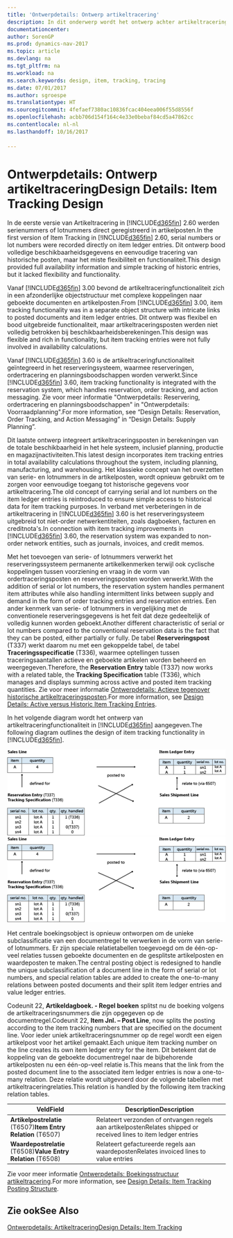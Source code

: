 ```yaml
---
title: 'Ontwerpdetails: Ontwerp artikeltracering'
description: In dit onderwerp wordt het ontwerp achter artikeltracering in [!INCLUDE[d365fin](includes/d365fin_md.md)] beschreven.
documentationcenter: 
author: SorenGP
ms.prod: dynamics-nav-2017
ms.topic: article
ms.devlang: na
ms.tgt_pltfrm: na
ms.workload: na
ms.search.keywords: design, item, tracking, tracing
ms.date: 07/01/2017
ms.author: sgroespe
ms.translationtype: HT
ms.sourcegitcommit: 4fefaef7380ac10836fcac404eea006f55d8556f
ms.openlocfilehash: acbb706d154f164c4e33e0bebaf84cd5a47862cc
ms.contentlocale: nl-nl
ms.lasthandoff: 10/16/2017

---
```

# <a name="design-details-item-tracking-design"></a><span data-ttu-id="df45b-103">Ontwerpdetails: Ontwerp artikeltracering</span><span class="sxs-lookup"><span data-stu-id="df45b-103">Design Details: Item Tracking Design</span></span>
<span data-ttu-id="df45b-104">In de eerste versie van Artikeltracering in [!INCLUDE[d365fin](includes/d365fin_md.md)] 2.60 werden serienummers of lotnummers direct geregistreerd in artikelposten.</span><span class="sxs-lookup"><span data-stu-id="df45b-104">In the first version of Item Tracking in [!INCLUDE[d365fin](includes/d365fin_md.md)] 2.60, serial numbers or lot numbers were recorded directly on item ledger entries.</span></span> <span data-ttu-id="df45b-105">Dit ontwerp bood volledige beschikbaarheidsgegevens en eenvoudige tracering van historische posten, maar het miste flexibiliteit en functionaliteit.</span><span class="sxs-lookup"><span data-stu-id="df45b-105">This design provided full availability information and simple tracking of historic entries, but it lacked flexibility and functionality.</span></span>  

<span data-ttu-id="df45b-106">Vanaf [!INCLUDE[d365fin](includes/d365fin_md.md)] 3.00 bevond de artikeltraceringfunctionaliteit zich in een afzonderlijke objectstructuur met complexe koppelingen naar geboekte documenten en artikelposten.</span><span class="sxs-lookup"><span data-stu-id="df45b-106">From [!INCLUDE[d365fin](includes/d365fin_md.md)] 3.00, item tracking functionality was in a separate object structure with intricate links to posted documents and item ledger entries.</span></span> <span data-ttu-id="df45b-107">Dit ontwerp was flexibel en bood uitgebreide functionaliteit, maar artikeltraceringsposten werden niet volledig betrokken bij beschikbaarheidsberekeningen.</span><span class="sxs-lookup"><span data-stu-id="df45b-107">This design was flexible and rich in functionality, but item tracking entries were not fully involved in availability calculations.</span></span>  

<span data-ttu-id="df45b-108">Vanaf [!INCLUDE[d365fin](includes/d365fin_md.md)] 3.60 is de artikeltraceringfunctionaliteit geïntegreerd in het reserveringsysteem, waarmee reserveringen, ordertracering en planningsboodschappen worden verwerkt.</span><span class="sxs-lookup"><span data-stu-id="df45b-108">Since [!INCLUDE[d365fin](includes/d365fin_md.md)] 3.60, item tracking functionality is integrated with the reservation system, which handles reservation, order tracking, and action messaging.</span></span> <span data-ttu-id="df45b-109">Zie voor meer informatie "Ontwerpdetails: Reservering, ordertracering en planningsboodschappen" in "Ontwerpdetails: Voorraadplanning".</span><span class="sxs-lookup"><span data-stu-id="df45b-109">For more information, see “Design Details: Reservation, Order Tracking, and Action Messaging” in “Design Details: Supply Planning”.</span></span>  

<span data-ttu-id="df45b-110">Dit laatste ontwerp integreert artikeltraceringsposten in berekeningen van de totale beschikbaarheid in het hele systeem, inclusief planning, productie en magazijnactiviteiten.</span><span class="sxs-lookup"><span data-stu-id="df45b-110">This latest design incorporates item tracking entries in total availability calculations throughout the system, including planning, manufacturing, and warehousing.</span></span> <span data-ttu-id="df45b-111">Het klassieke concept van het overzetten van serie- en lotnummers in de artikelposten, wordt opnieuw gebruikt om te zorgen voor eenvoudige toegang tot historische gegevens voor artikeltracering.</span><span class="sxs-lookup"><span data-stu-id="df45b-111">The old concept of carrying serial and lot numbers on the item ledger entries is reintroduced to ensure simple access to historical data for item tracking purposes.</span></span> <span data-ttu-id="df45b-112">In verband met verbeteringen in de artikeltracering in [!INCLUDE[d365fin](includes/d365fin_md.md)] 3.60 is het reserveringsysteem uitgebreid tot niet-order netwerkentiteiten, zoals dagboeken, facturen en creditnota's.</span><span class="sxs-lookup"><span data-stu-id="df45b-112">In connection with item tracking improvements in [!INCLUDE[d365fin](includes/d365fin_md.md)] 3.60, the reservation system was expanded to non-order network entities, such as journals, invoices, and credit memos.</span></span>  

<span data-ttu-id="df45b-113">Met het toevoegen van serie- of lotnummers verwerkt het reserveringssysteem permanente artikelkenmerken terwijl ook cyclische koppelingen tussen voorziening en vraag in de vorm van ordertraceringsposten en reserveringsposten worden verwerkt.</span><span class="sxs-lookup"><span data-stu-id="df45b-113">With the addition of serial or lot numbers, the reservation system handles permanent item attributes while also handling intermittent links between supply and demand in the form of order tracking entries and reservation entries.</span></span> <span data-ttu-id="df45b-114">Een ander kenmerk van serie- of lotnummers in vergelijking met de conventionele reserveringsgegevens is het feit dat deze gedeeltelijk of volledig kunnen worden geboekt.</span><span class="sxs-lookup"><span data-stu-id="df45b-114">Another different characteristic of serial or lot numbers compared to the conventional reservation data is the fact that they can be posted, either partially or fully.</span></span> <span data-ttu-id="df45b-115">De tabel **Reserveringspost** (T337) werkt daarom nu met een gekoppelde tabel, de tabel **Traceringsspecificatie** (T336), waarmee optellingen tussen traceringsaantallen actieve en geboekte artikelen worden beheerd en weergegeven.</span><span class="sxs-lookup"><span data-stu-id="df45b-115">Therefore, the **Reservation Entry** table (T337) now works with a related table, the **Tracking Specification** table (T336), which manages and displays summing across active and posted item tracking quantities.</span></span> <span data-ttu-id="df45b-116">Zie voor meer informatie [Ontwerpdetails: Actieve tegenover historische artikeltraceringsposten](design-details-active-versus-historic-item-tracking-entries.md).</span><span class="sxs-lookup"><span data-stu-id="df45b-116">For more information, see [Design Details: Active versus Historic Item Tracking Entries](design-details-active-versus-historic-item-tracking-entries.md).</span></span>  

<span data-ttu-id="df45b-117">In het volgende diagram wordt het ontwerp van artikeltraceringfunctionaliteit in [!INCLUDE[d365fin](includes/d365fin_md.md)] aangegeven.</span><span class="sxs-lookup"><span data-stu-id="df45b-117">The following diagram outlines the design of item tracking functionality in [!INCLUDE[d365fin](includes/d365fin_md.md)].</span></span>  

<span data-ttu-id="df45b-118">![Artikeltraceringontwerp](media/design_details_item_tracking_design.png "design_details_item_tracking_design")</span><span class="sxs-lookup"><span data-stu-id="df45b-118">![Item tracking design](media/design_details_item_tracking_design.png "design_details_item_tracking_design")</span></span>  

<span data-ttu-id="df45b-119">Het centrale boekingsobject is opnieuw ontworpen om de unieke subclassificatie van een documentregel te verwerken in de vorm van serie- of lotnummers. Er zijn speciale relatietabellen toegevoegd om de één-op-veel relaties tussen geboekte documenten en de gesplitste artikelposten en waardeposten te maken.</span><span class="sxs-lookup"><span data-stu-id="df45b-119">The central posting object is redesigned to handle the unique subclassification of a document line in the form of serial or lot numbers, and special relation tables are added to create the one-to-many relations between posted documents and their split item ledger entries and value ledger entries.</span></span>  

<span data-ttu-id="df45b-120">Codeunit 22, **Artikeldagboek. - Regel boeken** splitst nu de boeking volgens de artikeltraceringsnummers die zijn opgegeven op de documentregel.</span><span class="sxs-lookup"><span data-stu-id="df45b-120">Codeunit 22, **Item Jnl. – Post Line**, now splits the posting according to the item tracking numbers that are specified on the document line.</span></span> <span data-ttu-id="df45b-121">Voor ieder uniek artikeltraceringsnummer op de regel wordt een eigen artikelpost voor het artikel gemaakt.</span><span class="sxs-lookup"><span data-stu-id="df45b-121">Each unique item tracking number on the line creates its own item ledger entry for the item.</span></span> <span data-ttu-id="df45b-122">Dit betekent dat de koppeling van de geboekte documentregel naar de bijbehorende artikelposten nu een één-op-veel relatie is.</span><span class="sxs-lookup"><span data-stu-id="df45b-122">This means that the link from the posted document line to the associated item ledger entries is now a one-to-many relation.</span></span> <span data-ttu-id="df45b-123">Deze relatie wordt uitgevoerd door de volgende tabellen met artikeltraceringrelaties.</span><span class="sxs-lookup"><span data-stu-id="df45b-123">This relation is handled by the following item tracking relation tables.</span></span>  

|<span data-ttu-id="df45b-124">Veld</span><span class="sxs-lookup"><span data-stu-id="df45b-124">Field</span></span>|<span data-ttu-id="df45b-125">Description</span><span class="sxs-lookup"><span data-stu-id="df45b-125">Description</span></span>|  
|---------------|---------------------------------------|  
|<span data-ttu-id="df45b-126">**Artikelpostrelatie** (T6507)</span><span class="sxs-lookup"><span data-stu-id="df45b-126">**Item Entry Relation** (T6507)</span></span>|<span data-ttu-id="df45b-127">Relateert verzonden of ontvangen regels aan artikelposten</span><span class="sxs-lookup"><span data-stu-id="df45b-127">Relates shipped or received lines to item ledger entries</span></span>|  
|<span data-ttu-id="df45b-128">**Waardepostrelatie** (T6508)</span><span class="sxs-lookup"><span data-stu-id="df45b-128">**Value Entry Relation** (T6508)</span></span>|<span data-ttu-id="df45b-129">Relateert gefactureerde regels aan waardeposten</span><span class="sxs-lookup"><span data-stu-id="df45b-129">Relates invoiced lines to value entries</span></span>|  

<span data-ttu-id="df45b-130">Zie voor meer informatie [Ontwerpdetails: Boekingsstructuur artikeltracering](design-details-item-tracking-posting-structure.md).</span><span class="sxs-lookup"><span data-stu-id="df45b-130">For more information, see [Design Details: Item Tracking Posting Structure](design-details-item-tracking-posting-structure.md).</span></span>  

## <a name="see-also"></a><span data-ttu-id="df45b-131">Zie ook</span><span class="sxs-lookup"><span data-stu-id="df45b-131">See Also</span></span>  
[<span data-ttu-id="df45b-132">Ontwerpdetails: Artikeltracering</span><span class="sxs-lookup"><span data-stu-id="df45b-132">Design Details: Item Tracking</span></span>](design-details-item-tracking.md)

